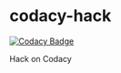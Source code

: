 # codacy-hack

[![Codacy Badge](https://api.codacy.com/project/badge/Grade/bf79e02cbac845378498a6446bd88b9a)](https://app.codacy.com/app/cclauss/codacy-hack?utm_source=github.com&utm_medium=referral&utm_content=cclauss/codacy-hack&utm_campaign=Badge_Grade_Settings)

Hack on Codacy
